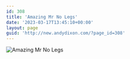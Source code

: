 ```yaml
---
id: 308
title: 'Amazing Mr No Legs'
date: '2023-03-17T13:45:10+00:00'
layout: page
guid: 'http://new.andydixon.com/?page_id=308'
---
```


![Amazing Mr No Legs](https://i0.wp.com/assets.g8x2.ldn.idrivee2-23.com/posters/Amazing%20Mr%20No%20Legs%2001.jpg?w=1200&ssl=1 "Amazing Mr No Legs")